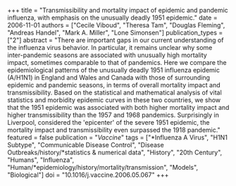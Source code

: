 +++
title = "Transmissibility and mortality impact of epidemic and pandemic influenza, with emphasis on the unusually deadly 1951 epidemic."
date = 2006-11-01
authors = ["Cecile Viboud", "Theresa Tam", "Douglas Fleming", "Andreas Handel", "Mark A. Miller", "Lone Simonsen"]
publication_types = ["2"]
abstract = "There are important gaps in our current understanding of the influenza virus behavior. In particular, it remains unclear why some inter-pandemic seasons are associated with unusually high mortality impact, sometimes comparable to that of  pandemics. Here we compare the epidemiological patterns of the unusually deadly 1951 influenza epidemic (A/H1N1) in England and Wales and Canada with those of surrounding epidemic and pandemic seasons, in terms of overall mortality impact and transmissibility. Based on the statistical and mathematical analysis of vital statistics and morbidity epidemic curves in these two countries, we show that the 1951 epidemic was associated with both higher mortality impact and higher transmissibility than the 1957 and 1968 pandemics. Surprisingly in Liverpool, considered the 'epicenter' of the severe 1951 epidemic, the mortality impact and  transmissibility even surpassed the 1918 pandemic."
featured = false
publication = "*Vaccine*"
tags = ["*Influenza A Virus", "H1N1 Subtype", "Communicable Disease Control", "Disease Outbreaks/history/*statistics & numerical data", "History", "20th Century", "Humans", "Influenza", "Human/*epidemiology/history/mortality/transmission", "Models", "Biological"]
doi = "10.1016/j.vaccine.2006.05.067"
+++

